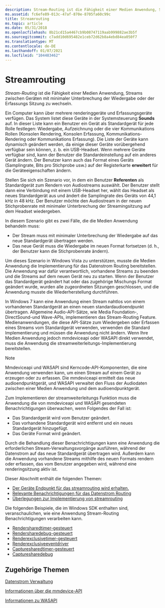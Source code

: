 ```yaml
---
description: Stream-Routing ist die Fähigkeit einer Medien Anwendung, Streams zwischen Geräten mit minimaler Unterbrechung der Wiedergabe oder der Erfassungs Sitzung zu wechseln.
ms.assetid: fc6efe89-013c-47af-870e-8705fa60c99c
title: Streamrouting
ms.topic: article
ms.date: 05/31/2018
ms.openlocfilehash: 8b21cd15a4467cb9b08747119aab999882ae3b5f
ms.sourcegitcommit: c7add10d695482e1ceb72d62b8a4ebd84ea050f7
ms.translationtype: MT
ms.contentlocale: de-DE
ms.lasthandoff: 01/07/2021
ms.locfileid: "104483462"
---
```

# <a name="stream-routing"></a>Streamrouting

*Stream-Routing* ist die Fähigkeit einer Medien Anwendung, Streams zwischen Geräten mit minimaler Unterbrechung der Wiedergabe oder der Erfassungs Sitzung zu wechseln.

Ein Computer kann über mehrere renderinggeräte und Erfassungsgeräte verfügen. Das System listet diese Geräte in der Systemsteuerung **Sounds** auf. In dieser Liste kann ein Benutzer ein Gerät als Standardgerät für jede Rolle festlegen: Wiedergabe, Aufzeichnung oder die vier Kommunikations Rollen (Konsolen Rendering, Konsolen Erfassung, Kommunikations-Rendering oder Kommunikations Erfassung). Die Liste der Geräte kann dynamisch geändert werden, da einige dieser Geräte vorübergehend verfügbar sein können, z. b. ein USB-Headset. Wenn mehrere Geräte verfügbar sind, kann der Benutzer die Standardeinstellung auf ein anderes Gerät ändern. Der Benutzer kann auch das Format eines Geräts (Samplingrate, Bits pro Stichprobe usw.) auf der Registerkarte **erweitert** für die Geräteeigenschaften ändern.

Stellen Sie sich ein Szenario vor, in dem ein Benutzer **Referenten** als Standardgerät zum Rendern von Audiostreams auswählt. Der Benutzer stellt dann eine Verbindung mit einem USB-Headset her, wählt das Headset als neues Standardgerät aus und ändert die Samplingrate des Geräts von 44,1 kHz in 48 kHz. Der Benutzer möchte den Audiostream in der neuen Stichprobenrate mit minimaler Unterbrechung der Streamingsitzung auf dem Headset wiedergeben.

In diesem Szenario gibt es zwei Fälle, die die Medien Anwendung behandeln muss:

-   Der Stream muss mit minimaler Unterbrechung der Wiedergabe auf das neue Standardgerät übertragen werden.
-   Das neue Gerät muss die Wiedergabe im neuen Format fortsetzen (d. h., der Benutzer kann die Stichprobenrate ändern).

Um dieses Szenario in Windows Vista zu unterstützen, musste die Medien Anwendung die Implementierung für das Datenstrom Routing bereitstellen. Die Anwendung war dafür verantwortlich, vorhandene Streams zu beenden und die Streams auf dem neuen Gerät neu zu starten. Wenn der Benutzer das Standardgerät geändert hat oder das zugehörige Mischungs Format geändert wurde, wurden alle zugeordneten Sitzungen geschlossen, und die Anwendung musste die Wiederherstellung durchführen.

In Windows 7 kann eine Anwendung einen Stream nahtlos von einem vorhandenen Standardgerät an einen neuen standardaudioendpunkt übertragen. Allgemeine Audio-API-Sätze, wie Media Foundation-, DirectSound-und Wave-APIs, implementieren das Stream-Routing Feature. Medienanwendungen, die diese API-Sätze zum Wiedergeben oder Erfassen eines Streams vom Standardgerät verwenden, verwenden die Standard Implementierung und müssen die Anwendung nicht ändern. Wenn Ihre Medien Anwendung jedoch mmdeviceapi oder WASAPI direkt verwendet, muss die Anwendung die streamweiterleitungs-Implementierung bereitstellen.

> [!Note]  
> Mmdeviceapi und WASAPI sind Kerncode-API-Komponenten, die eine Anwendung verwenden kann, um einen Stream auf einem Gerät zu erzeugen oder zu erfassen. Die mmdeviceapi ermittelt das neue audioendpunktgerät, und WASAPI verwaltet den Fluss der Audiodaten zwischen einer Medien Anwendung und dem audioendpunktgerät.

 

Zum Implementieren der streamweiterleitungs Funktion muss die Anwendung die von mmdeviceapi und WASAPI gesendeten Benachrichtigungen überwachen, wenn Folgendes der Fall ist:

-   Das Standardgerät wird vom Benutzer geändert.
-   Das vorhandene Standardgerät wird entfernt und ein neues Standardgerät hinzugefügt.
-   Das Geräte Format wird geändert.

Durch die Behandlung dieser Benachrichtigungen kann eine Anwendung die erforderlichen Stream-Verwaltungsvorgänge ausführen, während der Datenstrom auf das neue Standardgerät übertragen wird. Außerdem kann die Anwendung vorhandene Streams mithilfe des neuen Formats rendern oder erfassen, das vom Benutzer angegeben wird, während eine renderingsitzung aktiv ist.

Dieser Abschnitt enthält die folgenden Themen:

-   [Der Geräte Endpunkt für das streamrouting wird erhalten.](getting-the-default-device-endpoint-for-stream-routing.md)
-   [Relevante Benachrichtigungen für das Datenstrom Routing](relevant-device-notifications-for-stream-routing.md)
-   [Überlegungen zur Implementierung von streamrouting](stream-routing-implementation-considerations.md)

Die folgenden Beispiele, die im Windows SDK enthalten sind, veranschaulichen, wie eine Anwendung Stream-Routing Benachrichtigungen verarbeiten kann.

-   [Rendersharedtimer-gesteuert](rendersharedtimerdriven.md)
-   [Rendersharedebug-gesteuert](rendersharedeventdriven.md)
-   [Renderexclusivetimer-gesteuert](renderexclusivetimerdriven.md)
-   [Renderexclusiveeventdriver](renderexclusiveeventdriven.md)
-   [Capturesharedtimer-gesteuert](capturesharedtimerdriven.md)
-   [Capturesharedebug](capturesharedeventdriven.md)

## <a name="related-topics"></a>Zugehörige Themen

<dl> <dt>

[Datenstrom Verwaltung](stream-management.md)
</dt> <dt>

[Informationen über die mmdevice-API](mmdevice-api.md)
</dt> <dt>

[Informationen zu WASAPI](wasapi.md)
</dt> </dl>

 

 



